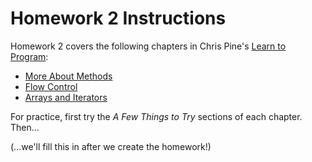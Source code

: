 # Homework 2 Instructions

Homework 2 covers the following chapters in Chris Pine's
[Learn to Program](http://pine.fm/LearnToProgram/):

- [More About Methods](http://pine.fm/LearnToProgram/?Chapter=05)
- [Flow Control](http://pine.fm/LearnToProgram/?Chapter=06)
- [Arrays and Iterators](http://pine.fm/LearnToProgram/?Chapter=07)

For practice, first try the _A Few Things to Try_ sections of each chapter. Then...

(...we'll fill this in after we create the homework!)

